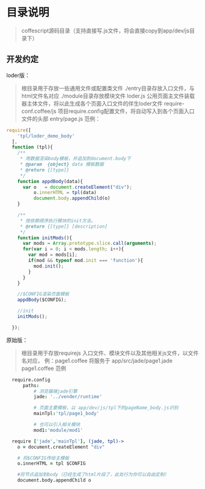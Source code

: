 # 目录说明
> coffescript源码目录（支持直接写.js文件，将会直接copy到app/dev/js目录下）

## 开发约定
loder版：
> 根目录用于存放一些通用文件或配置类文件
> ./entry目录存放入口文件，与html文件名对应
> ./module目录存放模块文件
> loder.js 公用页面主文件装载器主体文件，将以此生成各个页面入口文件的伴生loder文件
> require-conf.coffee/js 项目require.config配置文件，将自动写入到各个页面入口文件的头部
> entry/page.js 范例：
```javascript
require([
    'tpl/loder_demo_body'
  ],
  function (tpl){
    /**
     * 用数据渲染body模板，并追加到document.body下
     * @param  {object} data 模板数据
     * @return {[type]}
     */
    function appdBody(data){
      var o   = document.createElement("div");
          o.innerHTML = tpl(data)
          document.body.appendChild(o)  
    }

    /**
     * 按依赖顺序执行模块的init方法。
     * @return {[type]} [description]
     */
    function initMods(){
      var mods = Array.prototype.slice.call(arguments);
      for(var i = 0; i < mods.length; i++){
        var mod = mods[i];
        if(mod && typeof mod.init === 'function'){
          mod.init();
        }
      } 
    }

    //$CONFIG渲染页面模板
    appdBody($CONFIG);

    //init
    initMods();

  });
```

原始版：
> 根目录用于存放requirejs 入口文件、模块文件以及其他相关js文件，以文件名对应，
> 例：page1.coffee 将服务于 app/src/jade/page1.jade
> page1.coffee 范例
```coffeescript
  require.config
      paths:
          # 浏览器端jade引擎
          jade: '../vender/runtime'

          # 页面主要模板，以 app/dev/js/tpl下的pageName_body.js识别
          mainTpl:'tpl/page1_body'

          # 也可以引入相关模块
          mod1:'module/mod1'

  require ['jade','mainTpl'], (jade, tpl)->
    o = document.createElement "div"

    # 将$CONFIG传给主模板
    o.innerHTML = tpl $CONFIG

    #将节点追加到body（已经生成了html片段了，此处行为你可以自由定制）
    document.body.appendChild o
